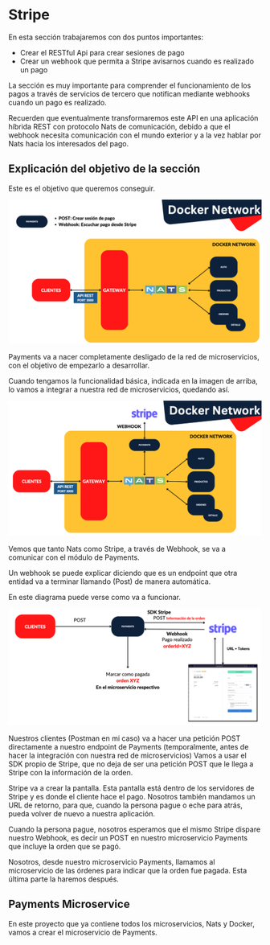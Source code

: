 # Stripe

En esta sección trabajaremos con dos puntos importantes:

- Crear el RESTful Api para crear sesiones de pago
- Crear un webhook que permita a Stripe avisarnos cuando es realizado un pago

La sección es muy importante para comprender el funcionamiento de los pagos a través de servicios de tercero que notifican mediante webhooks cuando un pago es realizado.

Recuerden que eventualmente transformaremos este API en una aplicación híbrida REST con protocolo Nats de comunicación, debido a que el webhook necesita comunicación con el mundo exterior y a la vez hablar por Nats hacia los interesados del pago.

## Explicación del objetivo de la sección

Este es el objetivo que queremos conseguir.

![alt Objetivo](./images/Objetivo.png)

Payments va a nacer completamente desligado de la red de microservicios, con el objetivo de empezarlo a desarrollar.

Cuando tengamos la funcionalidad básica, indicada en la imagen de arriba, lo vamos a integrar a nuestra red de microservicios, quedando así.

![alt Objetivo](./images/Objetivo2.png)

Vemos que tanto Nats como Stripe, a través de Webhook, se va a comunicar con el módulo de Payments.

Un webhook se puede explicar diciendo que es un endpoint que otra entidad va a terminar llamando (Post) de manera automática.

En este diagrama puede verse como va a funcionar.

![alt Objetivo](./images/Funcionamiento.png)

Nuestros clientes (Postman en mi caso) va a hacer una petición POST directamente a nuestro endpoint de Payments (temporalmente, antes de hacer la integración con nuestra red de microservicios) Vamos a usar el SDK propio de Stripe, que no deja de ser una petición POST que le llega a Stripe con la información de la orden.

Stripe va a crear la pantalla. Esta pantalla está dentro de los servidores de Stripe y es donde el cliente hace el pago. Nosotros también mandamos un URL de retorno, para que, cuando la persona pague o eche para atrás, pueda volver de nuevo a nuestra aplicación.

Cuando la persona pague, nosotros esperamos que el mismo Stripe dispare nuestro Webhook, es decir un POST en nuestro microservicio Payments que incluye la orden que se pagó.

Nosotros, desde nuestro microservicio Payments, llamamos al microservicio de las órdenes para indicar que la orden fue pagada. Esta última parte la haremos después.

## Payments Microservice

En este proyecto que ya contiene todos los microservicios, Nats y Docker, vamos a crear el microservicio de Payments.

